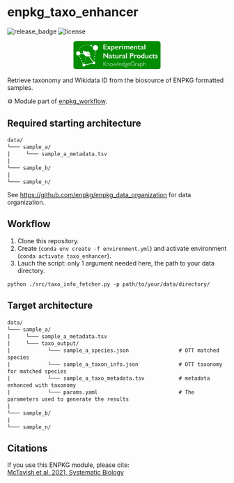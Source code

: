 # enpkg_taxo_enhancer

![release_badge](https://img.shields.io/github/v/release/enpkg/enpkg_taxo_enhancer)
![license](https://img.shields.io/github/license/enpkg/enpkg_taxo_enhancer)

<p align="center">
 <img src="https://github.com/enpkg/enpkg_workflow/blob/main/logo/enpkg_logo_full.png" width="200">
</p>

Retrieve taxonomy and Wikidata ID from the biosource of ENPKG formatted samples.  

⚙️ Module part of [enpkg_workflow](https://github.com/enpkg/enpkg_workflow).  

## Required starting architecture

```
data/
└─── sample_a/
|     └─── sample_a_metadata.tsv
|
└─── sample_b/
|
└─── sample_n/
```
See https://github.com/enpkg/enpkg_data_organization for data organization.

## Workflow

1. Clone this repository.
2. Create (<code>conda env create -f environment.yml</code>) and activate environment (<code>conda activate taxo_enhancer</code>).
3. Lauch the script: only 1 argument needed here, the path to your data directory.

```console
python ./src/taxo_info_fetcher.py -p path/to/your/data/directory/
```

## Target architecture

```
data/
└─── sample_a/
|     └─── sample_a_metadata.tsv 
|     └─── taxo_output/
|            └─── sample_a_species.json                # OTT matched species
|            └─── sample_a_taxon_info.json             # OTT taxonomy for matched species
|            └─── sample_a_taxo_metadata.tsv           # metadata enhanced with taxonomy
|            └─── params.yaml                          # The parameters used to generate the results
|
└─── sample_b/
|
└─── sample_n/
```

## Citations
If you use this ENPKG module, please cite:    
[McTavish et al. 2021, Systematic Biology](https://academic.oup.com/sysbio/article/70/6/1295/6273200)
